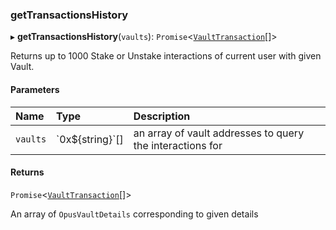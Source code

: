 ### getTransactionsHistory

▸ **getTransactionsHistory**(`vaults`): `Promise`\<[`VaultTransaction`](../../../interfaces/VaultTransaction.md)[]\>

Returns up to 1000 Stake or Unstake interactions of current user with given Vault.

#### Parameters

| Name | Type | Description |
| :------ | :------ | :------ |
| `vaults` | \`0x$\{string}\`[] | an array of vault addresses to query the interactions for |

#### Returns

`Promise`\<[`VaultTransaction`](../../../interfaces/VaultTransaction.md)[]\>

An array of `OpusVaultDetails` corresponding to given details